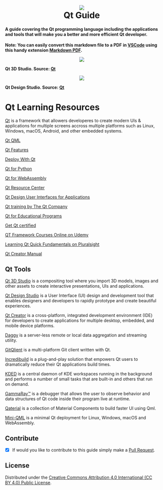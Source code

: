 <h1 align="center">
 <img src="https://user-images.githubusercontent.com/45159366/117718856-8a15f080-b191-11eb-89cf-ec335de50792.png">
  <br />
 Qt Guide
</h1>

#### A guide covering the Qt programming language including the applications and tools that will make you a better and more efficient Qt developer.

 **Note: You can easily convert this markdown file to a PDF in [VSCode](https://code.visualstudio.com/) using this handy extension [Markdown PDF](https://marketplace.visualstudio.com/items?itemName=yzane.markdown-pdf).**
 
  <p align="center">
 <img src="https://user-images.githubusercontent.com/45159366/117718859-8b471d80-b191-11eb-85e1-ad0e4e5500a0.png">
  <br />
</p>

**Qt 3D Studio. Source: [Qt](https://www.qt.io/)**

 <p align="center">
 <img src="https://user-images.githubusercontent.com/45159366/117718862-8c784a80-b191-11eb-9c96-245e2d5112a3.png">
  <br />
</p>

**Qt Design Studio. Source: [Qt](https://www.qt.io/)**
 
# Qt Learning Resources

[Qt](https://www.qt.io/) is a framework that allowers developeres to create modern UIs & applications for multiple screens accross multiple platforms such as Linux, Windows, macOS, Android, and other embedded systems.

[Qt QML](https://doc.qt.io/qt-5/qtqml-index.html)

[Qt Features](https://www.qt.io/product/features)

[Deploy With Qt](https://www.qt.io/deploy)

[Qt for Python](https://www.qt.io/qt-for-python)

[Qt for WebAssembly](https://doc.qt.io/qt-5/wasm.html)

[Qt Resource Center](https://resources.qt.io/)

[Qt Design User Interfaces for Applications](https://www.qt.io/design)

[Qt training by The Qt Company](https://www.qt.io/qt-training/)

[Qt for Educational Programs](https://www.qt.io/qt-for-educational-program)

[Get Qt certified](https://www.qt.io/qt-certification/)

[QT Framework Courses Online on Udemy](https://www.udemy.com/topic/qt-framework/)

[Learning Qt Quick Fundamentals on Pluralsight](https://www.pluralsight.com/courses/qt-quick-fundamentals)

[Qt Creator Manual](https://doc.qt.io/qtcreator/index.html)

## Qt Tools

[Qt 3D Studio](https://doc.qt.io/qt3dstudio/index.html) is a compositing tool where you import 3D models, images and other assets to create interactive presentations, UIs and applications.

[Qt Design Studio](https://www.qt.io/product/ui-design-tools) is a User Interface (UI) design and development tool that enables designers and developers to rapidly prototype and create beautiful experiences. 

[Qt Creator](https://www.qt.io/product/development-tools) is a cross-platform, integrated development environment (IDE) for developers to create applications for multiple desktop, embedded, and mobile device platforms.

[Daggy](https://marketplace.qt.io/collections/qt-tools/products/daggy) is a server-less remote or local data aggregation and streaming utility.

[GitQlient](https://marketplace.qt.io/collections/qt-tools/products/gitqlient) is a multi-platform Git client written with Qt.

[Incredibuild](https://marketplace.qt.io/collections/qt-tools/products/incredibuild) is a plug-and-play solution that empowers Qt users to dramatically reduce their Qt applications build times.

[KDED](https://marketplace.qt.io/collections/qt-tools/products/kded) is a central daemon of KDE workspaces running in the background and performs a number of small tasks that are built-in and others that run on demand.

[GammaRay™](https://marketplace.qt.io/collections/qt-tools/products/gammaray-1) is a debugger that allows the user to observe behavior and data structures of Qt code inside their program live at runtime.

[Qaterial](https://github.com/OlivierLDff/Qaterial) is a collection of Material Components to build faster UI using Qml.

[Mini-QML](https://github.com/patrickelectric/mini-qml) is a minimal Qt deployment for Linux, Windows, macOS and WebAssembly.


## Contribute

- [x] If would you like to contribute to this guide simply make a [Pull Request](https://github.com/mikeroyal/Qt-Guide/pulls).


## License

Distributed under the [Creative Commons Attribution 4.0 International (CC BY 4.0) Public License](https://creativecommons.org/licenses/by/4.0/).

